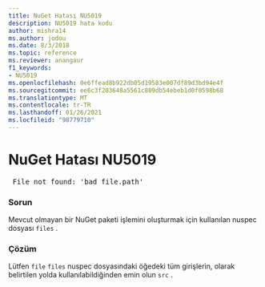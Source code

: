 ```yaml
---
title: NuGet Hatası NU5019
description: NU5019 hata kodu
author: mishra14
ms.author: jodou
ms.date: 8/3/2018
ms.topic: reference
ms.reviewer: anangaur
f1_keywords:
- NU5019
ms.openlocfilehash: 0e6ffead8b922db05d19583e007df89d3bd94e4f
ms.sourcegitcommit: ee6c3f203648a5561c809db54ebeb1d0f0598b68
ms.translationtype: MT
ms.contentlocale: tr-TR
ms.lasthandoff: 01/26/2021
ms.locfileid: "98779710"
---
```

# <a name="nuget-error-nu5019"></a>NuGet Hatası NU5019
<pre> File not found: 'bad_file.path'</pre>

### <a name="issue"></a>Sorun

Mevcut olmayan bir NuGet paketi işlemini oluşturmak için kullanılan nuspec dosyası `files` .


### <a name="solution"></a>Çözüm

Lütfen `file` `files` nuspec dosyasındaki öğedeki tüm girişlerin, olarak belirtilen yolda kullanılabildiğinden emin olun `src` .

